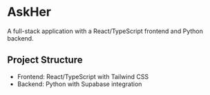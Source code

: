 # AskHer

A full-stack application with a React/TypeScript frontend and Python backend.

## Project Structure
- Frontend: React/TypeScript with Tailwind CSS
- Backend: Python with Supabase integration
